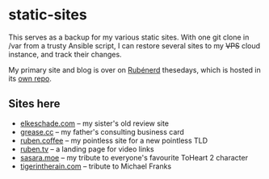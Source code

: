 # static-sites

This serves as a backup for my various static sites. With one git clone in /var from a trusty Ansible script, I can restore several sites to my ~~VPS~~ cloud instance, and track their changes.

My primary site and blog is over on [Rubénerd](https://rubenerd.com/) thesedays, which is hosted in its [own repo](https://github.com/rubenerd/rubenerd-com).

## Sites here

* [elkeschade.com](http://elkeschade.com/) – my sister's old review site
* [grease.cc](http://grease.cc/) – my father's consulting business card
* [ruben.coffee](http://ruben.coffee/) – my pointless site for a new pointless TLD
* [ruben.tv](http://ruben.tv) – a landing page for video links
* [sasara.moe](http://sasara.moe) – my tribute to everyone's favourite ToHeart 2 character
* [tigerintherain.com](http://tigerintherain.com/) – tribute to Michael Franks

